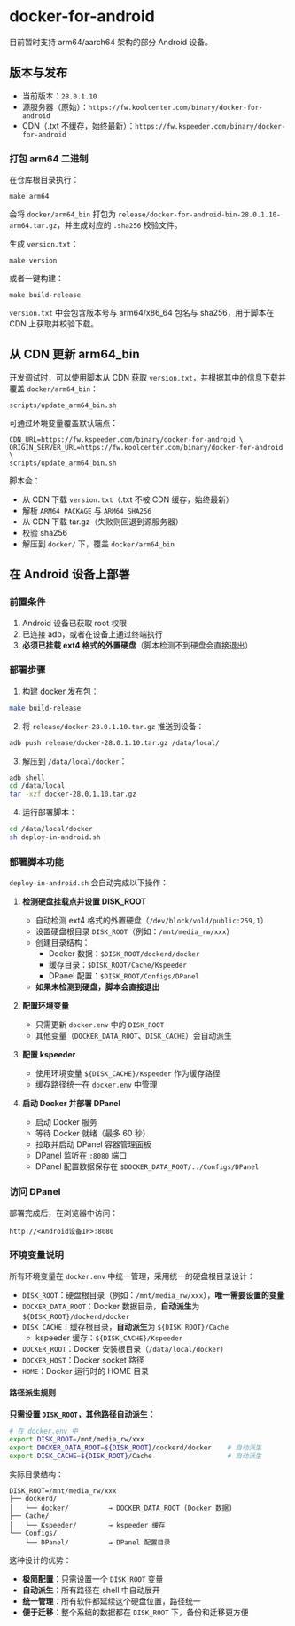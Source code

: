 # docker-for-android

目前暂时支持 arm64/aarch64 架构的部分 Android 设备。

## 版本与发布

- 当前版本：`28.0.1.10`
- 源服务器（原始）：`https://fw.koolcenter.com/binary/docker-for-android`
- CDN（.txt 不缓存，始终最新）：`https://fw.kspeeder.com/binary/docker-for-android`

### 打包 arm64 二进制

在仓库根目录执行：

```
make arm64
```

会将 `docker/arm64_bin` 打包为 `release/docker-for-android-bin-28.0.1.10-arm64.tar.gz`，并生成对应的 `.sha256` 校验文件。

生成 `version.txt`：

```
make version
```

或者一键构建：

```
make build-release
```

`version.txt` 中会包含版本号与 arm64/x86_64 包名与 sha256，用于脚本在 CDN 上获取并校验下载。

## 从 CDN 更新 arm64_bin

开发调试时，可以使用脚本从 CDN 获取 `version.txt`，并根据其中的信息下载并覆盖 `docker/arm64_bin`：

```
scripts/update_arm64_bin.sh
```

可通过环境变量覆盖默认端点：

```
CDN_URL=https://fw.kspeeder.com/binary/docker-for-android \
ORIGIN_SERVER_URL=https://fw.koolcenter.com/binary/docker-for-android \
scripts/update_arm64_bin.sh
```

脚本会：

- 从 CDN 下载 `version.txt`（.txt 不被 CDN 缓存，始终最新）
- 解析 `ARM64_PACKAGE` 与 `ARM64_SHA256`
- 从 CDN 下载 tar.gz（失败则回退到源服务器）
- 校验 sha256
- 解压到 `docker/` 下，覆盖 `docker/arm64_bin`

## 在 Android 设备上部署

### 前置条件

1. Android 设备已获取 root 权限
2. 已连接 adb，或者在设备上通过终端执行
3. **必须已挂载 ext4 格式的外置硬盘**（脚本检测不到硬盘会直接退出）

### 部署步骤

1. 构建 docker 发布包：

```bash
make build-release
```

2. 将 `release/docker-28.0.1.10.tar.gz` 推送到设备：

```bash
adb push release/docker-28.0.1.10.tar.gz /data/local/
```

3. 解压到 `/data/local/docker`：

```bash
adb shell
cd /data/local
tar -xzf docker-28.0.1.10.tar.gz
```

4. 运行部署脚本：

```bash
cd /data/local/docker
sh deploy-in-android.sh
```

### 部署脚本功能

`deploy-in-android.sh` 会自动完成以下操作：

1. **检测硬盘挂载点并设置 DISK_ROOT**
   - 自动检测 ext4 格式的外置硬盘（`/dev/block/vold/public:259,1`）
   - 设置硬盘根目录 `DISK_ROOT`（例如：`/mnt/media_rw/xxx`）
   - 创建目录结构：
     - Docker 数据：`$DISK_ROOT/dockerd/docker`
     - 缓存目录：`$DISK_ROOT/Cache/Kspeeder`
     - DPanel 配置：`$DISK_ROOT/Configs/DPanel`
   - **如果未检测到硬盘，脚本会直接退出**

2. **配置环境变量**
   - 只需更新 `docker.env` 中的 `DISK_ROOT`
   - 其他变量（`DOCKER_DATA_ROOT`、`DISK_CACHE`）会自动派生

3. **配置 kspeeder**
   - 使用环境变量 `${DISK_CACHE}/Kspeeder` 作为缓存路径
   - 缓存路径统一在 `docker.env` 中管理

4. **启动 Docker 并部署 DPanel**
   - 启动 Docker 服务
   - 等待 Docker 就绪（最多 60 秒）
   - 拉取并启动 DPanel 容器管理面板
   - DPanel 监听在 `:8080` 端口
   - DPanel 配置数据保存在 `$DOCKER_DATA_ROOT/../Configs/DPanel`

### 访问 DPanel

部署完成后，在浏览器中访问：

```
http://<Android设备IP>:8080
```

### 环境变量说明

所有环境变量在 `docker.env` 中统一管理，采用统一的硬盘根目录设计：

- `DISK_ROOT`：硬盘根目录（例如：`/mnt/media_rw/xxx`），**唯一需要设置的变量**
- `DOCKER_DATA_ROOT`：Docker 数据目录，**自动派生**为 `${DISK_ROOT}/dockerd/docker`
- `DISK_CACHE`：缓存根目录，**自动派生**为 `${DISK_ROOT}/Cache`
  - kspeeder 缓存：`${DISK_CACHE}/Kspeeder`
- `DOCKER_ROOT`：Docker 安装根目录（`/data/local/docker`）
- `DOCKER_HOST`：Docker socket 路径
- `HOME`：Docker 运行时的 HOME 目录

#### 路径派生规则

**只需设置 `DISK_ROOT`，其他路径自动派生：**

```bash
# 在 docker.env 中
export DISK_ROOT=/mnt/media_rw/xxx
export DOCKER_DATA_ROOT=${DISK_ROOT}/dockerd/docker    # 自动派生
export DISK_CACHE=${DISK_ROOT}/Cache                   # 自动派生
```

实际目录结构：

```
DISK_ROOT=/mnt/media_rw/xxx
├── dockerd/
│   └── docker/          → DOCKER_DATA_ROOT (Docker 数据)
├── Cache/
│   └── Kspeeder/        → kspeeder 缓存
└── Configs/
    └── DPanel/          → DPanel 配置目录
```

这种设计的优势：
- **极简配置**：只需设置一个 `DISK_ROOT` 变量
- **自动派生**：所有路径在 shell 中自动展开
- **统一管理**：所有软件都延续这个硬盘位置，路径统一
- **便于迁移**：整个系统的数据都在 `DISK_ROOT` 下，备份和迁移更方便

